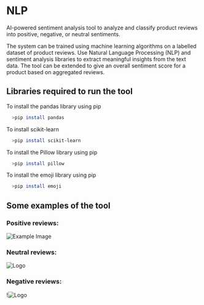 
# NLP 
 

AI-powered sentiment analysis tool to analyze and classify product reviews into positive, negative, or neutral sentiments. 

The system can be trained using machine learning algorithms on a labelled dataset of product reviews. Use Natural Language Processing (NLP) and sentiment analysis libraries to extract meaningful insights from the text data. The tool can be extended to give an overall sentiment score for a product based on aggregated reviews.






## Libraries required to run the tool

To install the pandas library using pip
```bash
  >pip install pandas
```

To install scikit-learn
```bash
  >pip install scikit-learn
```

To install the Pillow library using pip
```bash
  >pip install pillow
```

To install the emoji library using pip
```bash
  >pip install emoji
```








## Some examples of the tool







###  Positive reviews:
![Example Image](https://github.com/yourusername/yourrepository/blob/main/example_image.png)





###  Neutral reviews:
![Logo]([path](https://github.com/isaacalabdi1998/NLP/blob/main/Examples/2.PNG))


###  Negative reviews:
!![Logo]([path](https://github.com/isaacalabdi1998/NLP/blob/main/Examples/3.PNG))











